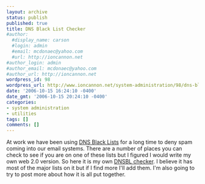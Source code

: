 ```yaml
---
layout: archive
status: publish
published: true
title: DNS Black List Checker
#author:
  #display_name: carson
  #login: admin
  #email: mcdonaec@yahoo.com
  #url: http://ioncannon.net
#author_login: admin
#author_email: mcdonaec@yahoo.com
#author_url: http://ioncannon.net
wordpress_id: 98
wordpress_url: http://www.ioncannon.net/system-administration/98/dns-black-list-checker/
date: '2006-10-15 16:24:10 -0400'
date_gmt: '2006-10-15 20:24:10 -0400'
categories:
- system administration
- utilities
tags: []
comments: []
---
```

At work we have been using <a href="http://en.wikipedia.org/wiki/DNSBL">DNS Black Lists</a> for a long time to deny spam coming into our email systems. There are a number of places you can check to see if you are on one of these lists but I figured I would write my own web 2.0 version. So here it is my own <a href="http://www.ioncannon.net/dnsbl/">DNSBL checker</a>. I believe it has most of the major lists on it but if I find more I'll add them. I'm also going to try to post more about how it is all put together.

